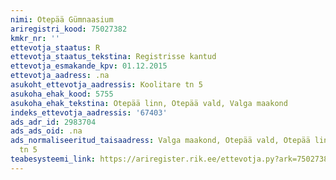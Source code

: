 ```yaml
---
nimi: Otepää Gümnaasium
ariregistri_kood: 75027382
kmkr_nr: ''
ettevotja_staatus: R
ettevotja_staatus_tekstina: Registrisse kantud
ettevotja_esmakande_kpv: 01.12.2015
ettevotja_aadress: .na
asukoht_ettevotja_aadressis: Koolitare tn 5
asukoha_ehak_kood: 5755
asukoha_ehak_tekstina: Otepää linn, Otepää vald, Valga maakond
indeks_ettevotja_aadressis: '67403'
ads_adr_id: 2983704
ads_ads_oid: .na
ads_normaliseeritud_taisaadress: Valga maakond, Otepää vald, Otepää linn, Koolitare
  tn 5
teabesysteemi_link: https://ariregister.rik.ee/ettevotja.py?ark=75027382&ref=rekvisiidid
---
```


